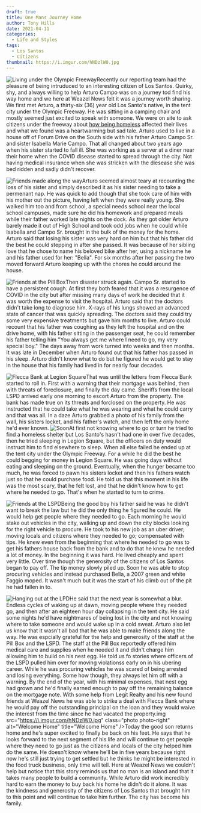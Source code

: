 ```yaml
---
draft: true
title: One Mans Journey Home
author: Tony Hills
date: 2021-04-11
categories:
  - Life and Styles
tags:
  - Los Santos
  - Citizens
thumbnail: https://i.imgur.com/hNDzlW0.jpg
---
```


<img src="https://i.imgur.com/SPdeSS9.jpg" class="photo photo-left" alt="Living under the Olympic Freeway" title="Living under the Olympic Freeway" />Recently our reporting team had the pleasure of being intruduced to an interesting citizen of Los Santos. Quirky, shy, and always willing to help Arturo Campo was on a journey tod find his way home and we here at Weazel News felt it was a journey worth sharing. We first met Arturo, a thirty-six (36) year old Los Santo's native, in the tent city under the Olympic Freeway. He was sitting in a camping chair and mostly seemed just excited to speak with someone. We were on site to ask citizens under the freeway about [how being homeless](/posts/homelessness/) affected their lives and what we found was a heartwarming but sad tale. Arturo used to live in a house off of Forum Drive on the South side with his father Arturo Campo Sr. and sister Isabella Marie Campo. That all changed about two years ago when his sister started to fall ill. She was working as a server at a diner near their home when the COVID disease started to spread through the city. Not having medical insurance when she was stricken with the diesease she was bed ridden and sadly didn't recover. 

<img src="https://i.imgur.com/LnU9Rcw.jpg" class="photo photo-right" alt="Friends made along the way" title="Friends made along the way" />Arturo seemed almost teary at recounting the loss of his sister and simply described it as his sister needing to take a permenant nap. He was quick to add though that she took care of him with his mother out the picture, having left when they were really young. She walked him too and from school, a special needs school near the local school campuses, made sure he did his homework and prepared meals while their father worked late nights on the dock. As they got older Arturo barely made it out of High School and took odd jobs when he could while Isabella and Campo Sr. brought in the bulk of the money for the home. Arturo said that losing his sister was very hard on him but that his father did the best he could stepping in after she passed. It was because of her sibling love that he chose to name his beloved bike after her, using a nickname he and his father used for her: "Bella". For six months after her passing the two moved forward Arturo keeping up with the chores he could around the house.

<img src="https://i.imgur.com/sNwFEAj.jpg" class="photo photo-left" alt="Friends at the Pill Box" title="Friends at the Pill Box" />Then disaster struck again. Campo Sr. started to have a persistent cough. At first they both feared that it was a resurgence of COVID in the city but after missing many days of work he decided that it was worth the expense to visit the hospital. Arturo said that the doctors didn't take long to diagnose him. X-rays of his lungs showed an advanced state of cancer that was quickly spreading. The doctors said they could try some very expensive treatments but gave him months to live. Arturo could recount that his father was coughing as they left the hospital and on the drive home, with his father sitting in the passenger seat, he could remember his father telling him "You always get me where I need to go, my very special boy." The days away from work turned into weeks and then months. It was late in December when Arturo found out that his father has passed in his sleep. Arturo didn't know what to do but he figured he would get to stay in the house that his family had lived in for nearly four decades.

<img src="https://i.imgur.com/eKy9D9l.jpg" class="photo photo-right" alt="Flecca Bank at Legion Square" title="Flecca Bank at Legion Square" />That was until the letters from Flecca Bank started to roll in. First with a warning that their mortgage was behind, then with threats of foreclosure, and finally the day came. Sheriffs from the local LSPD arrived early one morning to escort Arturo from the property. The bank has made true on its threats and forclosed on the property. He was instructed that he could take what he was wearing and what he could carry and that was all. In a daze Arturo grabbed a photo of his family from the wall, his sisters locket, and his father's watch, and then left the only home he'd ever known. <img src="https://i.imgur.com/xvnqbEt.jpg" class="photo photo-left" alt="Soon" title="Soon" />At first not knowing where to go or turn he tried to find a homeless shelter but Los Santo's hasn't had one in over five decades, then he tried sleeping in Legion Square, but the officers on duty would instruct him to find elsewhere to sleep. When all else failed he ended up at the tent city under the Olympic Freeway. For a while he did the best he could begging for money in Legion Square. He was going days without eating and sleeping on the ground. Eventually, when the hunger became too much, he was forced to pawn his sisters locket and then his fathers watch just so that he could purchase food. He told us that this moment in his life was the most scary, that he felt lost, and that he didn't know how to get where he needed to go. That's when he started to turn to crime.

<img src="https://i.imgur.com/xsn8WCW.jpg" class="photo photo-right" alt="Friends at the LSPD" title="Friends at the LSPD" />Being the good boy his father said he was he didn't want to break the law but he did the only thing he figured he could. He would help get people where they needed to go. Each morning he would stake out vehicles in the city, walking up and down the city blocks looking for the right vehicle to procure. He took to his new job as an uber driver; moving locals and citizens where they needed to go; compensated with tips. He knew even from the beginning that where he needed to go was to get his fathers house back from the bank and to do that he knew he needed a lot of money. In the beginning it was hard. He lived cheaply and spent very little. Over time though the generosity of the citizens of Los Santos began to pay off. The tip money slowly piled up. Soon he was able to stop procuring vehicles and instead purchased Bella, a 2007 green and white Faggio moped. It wasn't much but it was the start of his climb out of the pit he had fallen in to.

<img src="https://i.imgur.com/k4ejDk9.jpg" class="photo photo-left" alt="Hanging out at the LPD" title="Hanging out at the LPD" />He said that the next year is somewhat a blur. Endless cycles of waking up at dawn, moving people where they needed go, and then after an eighteen hour day collapsing in the tent city. He said some nights he'd have nightmares of being lost in the city and not knowing where to take someone and would wake up in a cold sweat. Arturo also let us know that it wasn't all bad that he was able to make friends along the way. He was espcially grateful for the help and generosity of the staff at the Pill Box and the LSPD. The staff at the Pill Box reportedly offered him medical care and supplies when he needed it and didn't charge him allowing him to build on his nest egg. He told us fo stories where officers of the LSPD pulled him over for moving violationss early on in his ubering career. While he was procuring vehicles he was scared of being arrested and losing everything. Some how though, they always let him off with a warning. By the end of the year, with his minimal expenses, that nest egg had grown and he'd finally earned enough to pay off the remaining balance on the mortgage note. With some help from Legit Realty and his new found friends at Weazel News he was able to strike a deal with Flecca Bank where he would pay off the outstanding principal on the loan and they would waive the interest from the time since he had vacated the property.img src="https://i.imgur.com/hNDzlW0.jpg" class="photo photo-right" alt="Welcome Home" title="Welcome Home" />Today the good son returns home and he's super excited to finally be back on his feet. He says that he looks forward to the next segment of his life and will continue to get people where they need to go just as the citizens and locals of the city helped him do the same. He doesn't know where he'll be in five years because right now he's still just trying to get settled but he thinks he might be interested in the food truck business, only time will tell. Here at Weazel News we couldn't help but notice that this story reminds us that no man is an island and that it takes many people to build a community. While Arturo did work incredibly hard to earn the money to buy back his home he didn't do it alone. It was the kindness and generosity of the citizens of Los Santos that brought him to this point and will continue to take him further. The city has become his family.

